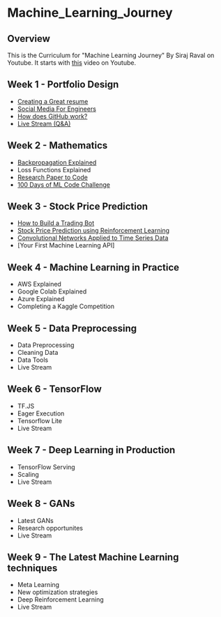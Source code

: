 # Machine_Learning_Journey

## Overview

This is the Curriculum for "Machine Learning Journey" By Siraj Raval on Youtube. It starts with [this](https://youtu.be/nMK94JlKRb4) video on Youtube. 

## Week 1 - Portfolio Design
- [Creating a Great resume](https://youtu.be/nMK94JlKRb4) 
- [Social Media For Engineers](https://www.youtube.com/watch?v=PulyGf6trOk&lc=UgwAEMZ65ziPHvo5NV14AaABAg) 
- [How does GitHub work?](https://youtu.be/Loav1kbA640)
- [Live Stream (Q&A)](https://www.youtube.com/watch?v=Zok0TPU0L4M) 

## Week 2 - Mathematics 
- [Backpropagation Explained](https://www.youtube.com/watch?v=FaHHWdsIYQg)
- Loss Functions Explained
- [Research Paper to Code](https://youtu.be/pQyzdwHBbqo) 
- [100 Days of ML Code Challenge](https://www.youtube.com/watch?v=cuQMBj1cWPo)

## Week 3 - Stock Price Prediction
- [How to Build a Trading Bot](https://www.youtube.com/edit?o=U&video_id=F2f98pNj99k) 
- [Stock Price Prediction using Reinforcement Learning](https://www.youtube.com/edit?o=U&video_id=05NqKJ0v7EE)
- [Convolutional Networks Applied to Time Series Data](https://www.youtube.com/edit?o=U&video_id=5Uw1iSwvHH8) 
- [Your First Machine Learning API]

## Week 4 - Machine Learning in Practice
- AWS Explained
- Google Colab Explained
- Azure Explained
- Completing a Kaggle Competition

## Week 5 - Data Preprocessing
- Data Preprocessing
- Cleaning Data
- Data Tools
- Live Stream 

## Week 6 - TensorFlow
- TF.JS
- Eager Execution
- Tensorflow Lite
- Live Stream

## Week 7 - Deep Learning in Production
- TensorFlow Serving
- Scaling
- Live Stream

## Week 8 - GANs
- Latest GANs
- Research opportunites
- Live Stream

## Week 9 - The Latest Machine Learning techniques
- Meta Learning
- New optimization strategies
- Deep Reinforcement Learning
- Live Stream


